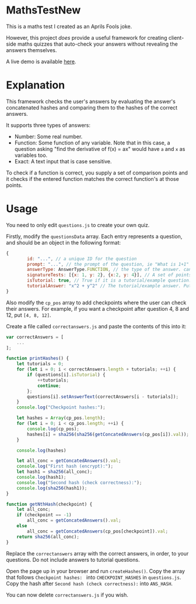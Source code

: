 # MathsTestNew
This is a maths test I created as an Aprils Fools joke.

However, this project *does* provide a useful framework for creating client-side maths quizzes that auto-check your answers without revealing the answers themselves.

A live demo is available [here](https://mathtest.markng.com/).
# Explanation
This framework checks the user's answers by evaluating the answer's concatenated hashes and comparing them to the hashes of the correct answers.

It supports three types of answers:
* Number: Some real number.
* Function: Some function of any variable. Note that in this case, a question asking "find the derivative of f(x) = ax" would have `a` and `x` as variables too.
* Exact: A text input that is case sensitive.

To check if a function is correct, you supply a set of comparison points
and it checks if the entered function matches the correct function's at those points. 

# Usage

You need to only edit `questions.js` to create your own quiz.

Firstly, modify the `questionsData` array. Each entry represents a question, and should be an object in the following format:
```js
{
        id: "...", // a unique ID for the question
        prompt: "...", // the prompt of the question, ie "What is 1+1"
        answerType: AnswerType.FUNCTION, // the type of the answer. can be NUMBER, FUNCTION or EXACT.
        signatureTests: [{x: 1, y: 2}, {x:2, y: 4}], // A set of points where the answer function will be evaluated at for comparison. Only needed if the answer type is a function; enter null otherwise. 
        isTutorial: true, // True if it is a tutorial/example question.
        tutorialAnswer: "x^2 + y^2" // The tutorial/example answer. Put null if it is not a tutorial question.
}
``` 
Also modify the `cp_pos` array to add checkpoints where the user can check their answers. For example, if you want a checkpoint after question 4, 8 and 12, put `[4, 8, 12]`.

Create a file called `correctanswers.js` and paste the contents of this into it:

```js
var correctAnswers = [
    ...
];

function printHashes() {
    let tutorials = 0;
    for (let i = 0; i < correctAnswers.length + tutorials; ++i) {
        if (questions[i].isTutorial) {
            ++tutorials;
            continue;
        };
        questions[i].setAnswerText(correctAnswers[i - tutorials]);
    }
    console.log("Checkpoint hashes:");

    let hashes = Array(cp_pos.length);
    for (let i = 0; i < cp_pos.length; ++i) {
        console.log(cp_pos);
        hashes[i] = sha256(sha256(getConcatedAnswers(cp_pos[i]).val));
    }

    console.log(hashes)

    let all_conc = getConcatedAnswers().val;
    console.log("First hash (encrypt):");
    let hash1 = sha256(all_conc);
    console.log(hash1);
    console.log("Second hash (check correctness):");
    console.log(sha256(hash1));
}

function getNthHash(checkpoint) {
    let all_conc;
    if (checkpoint == -1)
        all_conc = getConcatedAnswers().val;
    else
        all_conc = getConcatedAnswers(cp_pos[checkpoint]).val;
    return sha256(all_conc);
}
```
Replace the `correctanswers` array with the correct answers, in order, to your questions. Do not include answers to tutorial questions.

Open the page up in your browser and run `createHashes()`. Copy the array that follows `Checkpoint hashes: ` into `CHECKPOINT_HASHES` in `questions.js`. Copy the hash after `Second hash (check correctness):` into `ANS_HASH`.

You can now delete `correctanswers.js` if you wish.